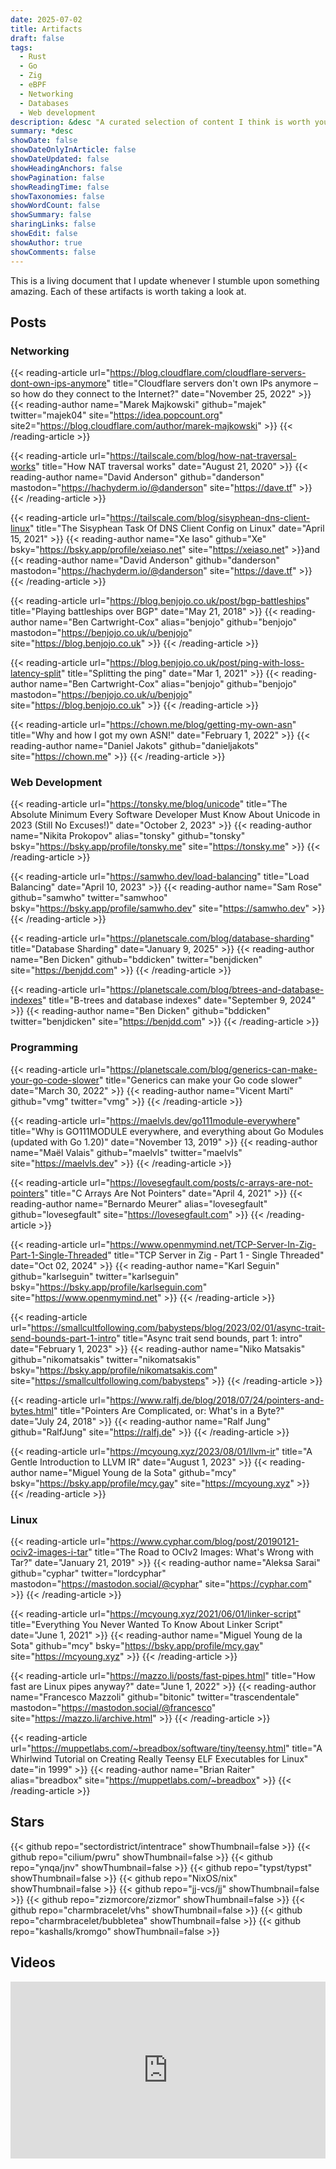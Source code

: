 ```yaml
---
date: 2025-07-02
title: Artifacts
draft: false
tags:
  - Rust
  - Go
  - Zig
  - eBPF
  - Networking
  - Databases
  - Web development
description: &desc "A curated selection of content I think is worth your time"
summary: *desc
showDate: false
showDateOnlyInArticle: false
showDateUpdated: false
showHeadingAnchors: false
showPagination: false
showReadingTime: false
showTaxonomies: false
showWordCount: false
showSummary: false
sharingLinks: false
showEdit: false
showAuthor: true
showComments: false
---
```


This is a living document that I update whenever I stumble upon something amazing. Each of these artifacts is worth taking a look at.

## Posts

### Networking

{{< reading-article
  url="https://blog.cloudflare.com/cloudflare-servers-dont-own-ips-anymore"
  title="Cloudflare servers don't own IPs anymore – so how do they connect to the Internet?"
  date="November 25, 2022" >}}
{{< reading-author name="Marek Majkowski" github="majek" twitter="majek04" site="https://idea.popcount.org" site2="https://blog.cloudflare.com/author/marek-majkowski" >}}
{{< /reading-article >}}

{{< reading-article
  url="https://tailscale.com/blog/how-nat-traversal-works"
  title="How NAT traversal works"
  date="August 21, 2020" >}}
{{< reading-author name="David Anderson" github="danderson" mastodon="https://hachyderm.io/@danderson" site="https://dave.tf" >}}
{{< /reading-article >}}

{{< reading-article
  url="https://tailscale.com/blog/sisyphean-dns-client-linux"
  title="The Sisyphean Task Of DNS Client Config on Linux"
  date="April 15, 2021" >}}
{{< reading-author name="Xe Iaso" github="Xe" bsky="https://bsky.app/profile/xeiaso.net" site="https://xeiaso.net" >}}<span class="ml-2"></span>and
{{< reading-author name="David Anderson" github="danderson" mastodon="https://hachyderm.io/@danderson" site="https://dave.tf" >}}
{{< /reading-article >}}

{{< reading-article
  url="https://blog.benjojo.co.uk/post/bgp-battleships"
  title="Playing battleships over BGP"
  date="May 21, 2018" >}}
{{< reading-author name="Ben Cartwright-Cox" alias="benjojo" github="benjojo" mastodon="https://benjojo.co.uk/u/benjojo" site="https://blog.benjojo.co.uk" >}}
{{< /reading-article >}}

{{< reading-article
  url="https://blog.benjojo.co.uk/post/ping-with-loss-latency-split"
  title="Splitting the ping"
  date="Mar 1, 2021" >}}
{{< reading-author name="Ben Cartwright-Cox" alias="benjojo" github="benjojo" mastodon="https://benjojo.co.uk/u/benjojo" site="https://blog.benjojo.co.uk" >}}
{{< /reading-article >}}

{{< reading-article
  url="https://chown.me/blog/getting-my-own-asn"
  title="Why and how I got my own ASN!"
  date="February 1, 2022" >}}
{{< reading-author name="Daniel Jakots" github="danieljakots" site="https://chown.me" >}}
{{< /reading-article >}}

### Web Development

{{< reading-article
  url="https://tonsky.me/blog/unicode"
  title="The Absolute Minimum Every Software Developer Must Know About Unicode in 2023 (Still No Excuses!)"
  date="October 2, 2023" >}}
{{< reading-author name="Nikita Prokopov" alias="tonsky" github="tonsky" bsky="https://bsky.app/profile/tonsky.me" site="https://tonsky.me" >}}
{{< /reading-article >}}

{{< reading-article
  url="https://samwho.dev/load-balancing"
  title="Load Balancing"
  date="April 10, 2023" >}}
{{< reading-author name="Sam Rose" github="samwho" twitter="samwhoo" bsky="https://bsky.app/profile/samwho.dev" site="https://samwho.dev" >}}
{{< /reading-article >}}

{{< reading-article
  url="https://planetscale.com/blog/database-sharding"
  title="Database Sharding"
  date="January 9, 2025" >}}
{{< reading-author name="Ben Dicken" github="bddicken" twitter="benjdicken" site="https://benjdd.com" >}}
{{< /reading-article >}}

{{< reading-article
  url="https://planetscale.com/blog/btrees-and-database-indexes"
  title="B-trees and database indexes"
  date="September 9, 2024" >}}
{{< reading-author name="Ben Dicken" github="bddicken" twitter="benjdicken" site="https://benjdd.com" >}}
{{< /reading-article >}}

### Programming

{{< reading-article
  url="https://planetscale.com/blog/generics-can-make-your-go-code-slower"
  title="Generics can make your Go code slower"
  date="March 30, 2022" >}}
{{< reading-author name="Vicent Martí" github="vmg" twitter="vmg" >}}
{{< /reading-article >}}

{{< reading-article
  url="https://maelvls.dev/go111module-everywhere"
  title="Why is GO111MODULE everywhere, and everything about Go Modules (updated with Go 1.20)"
  date="November 13, 2019" >}}
{{< reading-author name="Maël Valais" github="maelvls" twitter="maelvls" site="https://maelvls.dev" >}}
{{< /reading-article >}}

{{< reading-article
  url="https://lovesegfault.com/posts/c-arrays-are-not-pointers"
  title="C Arrays Are Not Pointers"
  date="April 4, 2021" >}}
{{< reading-author name="Bernardo Meurer" alias="lovesegfault" github="lovesegfault" site="https://lovesegfault.com" >}}
{{< /reading-article >}}

{{< reading-article
  url="https://www.openmymind.net/TCP-Server-In-Zig-Part-1-Single-Threaded"
  title="TCP Server in Zig - Part 1 - Single Threaded"
  date="Oct 02, 2024" >}}
{{< reading-author name="Karl Seguin" github="karlseguin" twitter="karlseguin" bsky="https://bsky.app/profile/karlseguin.com" site="https://www.openmymind.net" >}}
{{< /reading-article >}}

{{< reading-article
  url="https://smallcultfollowing.com/babysteps/blog/2023/02/01/async-trait-send-bounds-part-1-intro"
  title="Async trait send bounds, part 1: intro"
  date="February 1, 2023" >}}
{{< reading-author name="Niko Matsakis" github="nikomatsakis" twitter="nikomatsakis" bsky="https://bsky.app/profile/nikomatsakis.com" site="https://smallcultfollowing.com/babysteps" >}}
{{< /reading-article >}}

{{< reading-article
  url="https://www.ralfj.de/blog/2018/07/24/pointers-and-bytes.html"
  title="Pointers Are Complicated, or: What's in a Byte?"
  date="July 24, 2018" >}}
{{< reading-author name="Ralf Jung" github="RalfJung" site="https://ralfj.de" >}}
{{< /reading-article >}}

{{< reading-article
  url="https://mcyoung.xyz/2023/08/01/llvm-ir"
  title="A Gentle Introduction to LLVM IR"
  date="August 1, 2023" >}}
{{< reading-author name="Miguel Young de la Sota" github="mcy" bsky="https://bsky.app/profile/mcy.gay" site="https://mcyoung.xyz" >}}
{{< /reading-article >}}

### Linux

{{< reading-article
  url="https://www.cyphar.com/blog/post/20190121-ociv2-images-i-tar"
  title="The Road to OCIv2 Images: What's Wrong with Tar?"
  date="January 21, 2019" >}}
{{< reading-author name="Aleksa Sarai" github="cyphar" twitter="lordcyphar" mastodon="https://mastodon.social/@cyphar" site="https://cyphar.com" >}}
{{< /reading-article >}}

{{< reading-article
  url="https://mcyoung.xyz/2021/06/01/linker-script"
  title="Everything You Never Wanted To Know About Linker Script"
  date="June 1, 2021" >}}
{{< reading-author name="Miguel Young de la Sota" github="mcy" bsky="https://bsky.app/profile/mcy.gay" site="https://mcyoung.xyz" >}}
{{< /reading-article >}}

{{< reading-article
  url="https://mazzo.li/posts/fast-pipes.html"
  title="How fast are Linux pipes anyway?"
  date="June 1, 2022" >}}
{{< reading-author name="Francesco Mazzoli" github="bitonic" twitter="trascendentale" mastodon="https://mastodon.social/@francesco" site="https://mazzo.li/archive.html" >}}
{{< /reading-article >}}

{{< reading-article
  url="https://muppetlabs.com/~breadbox/software/tiny/teensy.html"
  title="A Whirlwind Tutorial on Creating Really Teensy ELF Executables for Linux"
  date="in 1999" >}}
{{< reading-author name="Brian Raiter" alias="breadbox" site="https://muppetlabs.com/~breadbox" >}}
{{< /reading-article >}}

## Stars

<div class="flex flex-col gap-4">
{{< github repo="sectordistrict/intentrace" showThumbnail=false >}}
{{< github repo="cilium/pwru" showThumbnail=false >}}
{{< github repo="ynqa/jnv" showThumbnail=false >}}
{{< github repo="typst/typst" showThumbnail=false >}}
{{< github repo="NixOS/nix" showThumbnail=false >}}
{{< github repo="jj-vcs/jj" showThumbnail=false >}}
{{< github repo="zizmorcore/zizmor" showThumbnail=false >}}
{{< github repo="charmbracelet/vhs" showThumbnail=false >}}
{{< github repo="charmbracelet/bubbletea" showThumbnail=false >}}
{{< github repo="kashalls/kromgo" showThumbnail=false >}}
</div>

## Videos

<style>
.embed-container {
  position: relative;
  padding-bottom: 56.25%;
  height: 0;
  overflow: hidden;
  max-width: 100%;
}

.embed-container iframe, .embed-container object, .embed-container embed {
  position: absolute;
  top: 0;
  left: 0;
  width: 100%;
  height: 100%;
}
</style>

<div class='embed-container'><iframe src='https://www.youtube.com/embed/NdJ_y1c_j_I' frameborder='0' allowfullscreen></iframe></div>
